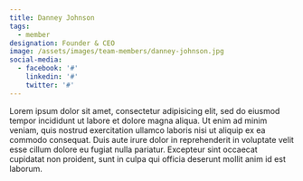 ```yaml
---
title: Danney Johnson
tags:
  - member
designation: Founder & CEO
image: /assets/images/team-members/danney-johnson.jpg
social-media:
  - facebook: '#'
    linkedin: '#'
    twitter: '#'
---
```

Lorem ipsum dolor sit amet, consectetur adipisicing elit, sed do eiusmod tempor incididunt ut labore et dolore magna aliqua. Ut enim ad minim veniam, quis nostrud exercitation ullamco laboris nisi ut aliquip ex ea commodo consequat. Duis aute irure dolor in reprehenderit in voluptate velit esse cillum dolore eu fugiat nulla pariatur. Excepteur sint occaecat cupidatat non proident, sunt in culpa qui officia deserunt mollit anim id est laborum.
